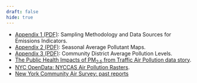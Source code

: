 ```yaml
---
draft: false
hide: true
---
```

- [Appendix 1 (PDF)](pdf/Appendix1.pdf): Sampling Methodology and Data Sources for Emissions Indicators.
- [Appendix 2 (PDF)](pdf/Appendix2.pdf): Seasonal Average Pollutant Maps.
- [Appendix 3 (PDF)](pdf/Appendix3.pdf): Community District Average Pollution Levels.
- [The Public Health Impacts of PM<sub>2.5</sub> from Traffic Air Pollution data story](../../data-stories/traffic-and-air-pollution).
- [NYC OpenData: NYCCAS Air Pollution Rasters](https://data.cityofnewyork.us/Environment/NYCCAS-Air-Pollution-Rasters/q68s-8qxv).
- [New York Community Air Survey: past reports](https://www.nyc.gov/site/doh/data/data-sets/air-quality-nyc-community-air-survey.page)